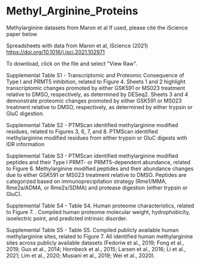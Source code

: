 # Methyl_Arginine_Proteins
Methylarginine datasets from Maron et al 
If used, please cite the iScience paper below

Spreadsheets with data from Maron et al, iScience (2021)
https://doi.org/10.1016/j.isci.2021.102971

To download, click on the file and select "View Raw".

Supplemental Table S1 - Transcriptomic and Proteomic Consequence of Type I and PRMT5 inhibition, related to Figure 4. Sheets 1 and 2 highlight transcriptomic changes promoted by either GSK591 or MS023 treatment relative to DMSO, respectively, as determined by DESeq2. Sheets 3 and 4 demonstrate proteomic changes promoted by either GSK591 or MS023 treatment relative to DMSO, respectively, as determined by either trypsin or GluC digestion.

Supplemental Table S2 - PTMScan identified methylarginine modified residues, related to Figures 3, 6, 7, and 8. PTMScan identified methylarginine modified residues from either trypsin or GluC digests with IDR information

Supplemental Table S3 - PTMScan identified methylarginine modified peptides and their Type I PRMT- or PRMT5-dependent abundance, related to Figure 6. Methylarginine modified peptides and their abundance changes due to either GSK591 or MS023 treatment relative to DMSO. Peptides are categorized based on immunoprecipitation strategy (Rme1/MMA, Rme2a/ADMA, or Rme2s/SDMA) and protease digestion (either trypsin or GluC).

Supplemental Table S4 - Table S4. Human proteome characteristics, related to Figure 7. . Compiled human proteome molecular weight, hydrophobicity, isoelectric point, and predicted intrinsic disorder.

Supplemental Table S5 - Table S5. Compiled publicly available human methylarginine sites, related to Figure 7. All identified human methylarginine sites across publicly available datasets (Fedoriw et al., 2019; Fong et al., 2019; Guo et al., 2014; Hornbeck et al., 2015; Larsen et al., 2016; Li et al., 2021; Lim et al., 2020; Musiani et al., 2019; Wei et al., 2020).
